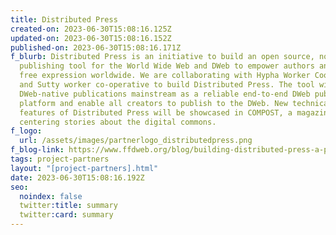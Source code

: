 ```yaml
---
title: Distributed Press
created-on: 2023-06-30T15:08:16.125Z
updated-on: 2023-06-30T15:08:16.152Z
published-on: 2023-06-30T15:08:16.171Z
f_blurb: Distributed Press is an initiative to build an open source, no-code
  publishing tool for the World Wide Web and DWeb to empower authors and amplify
  free expression worldwide. We are collaborating with Hypha Worker Cooperative
  and Sutty worker co-operative to build Distributed Press. The tool will take
  DWeb-native publications mainstream as a reliable end-to-end DWeb publishing
  platform and enable all creators to publish to the DWeb. New technical
  features of Distributed Press will be showcased in COMPOST, a magazine
  centering stories about the digital commons.
f_logo:
  url: /assets/images/partnerlogo_distributedpress.png
f_blog-link: https://www.ffdweb.org/blog/building-distributed-press-a-publishing-tool-for-the-decentralized-web/
tags: project-partners
layout: "[project-partners].html"
date: 2023-06-30T15:08:16.192Z
seo:
  noindex: false
  twitter:title: summary
  twitter:card: summary
---
```

